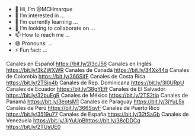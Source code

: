 - 👋 Hi, I’m @MCHmarque
- 👀 I’m interested in ...
- 🌱 I’m currently learning ...
- 💞️ I’m looking to collaborate on ...
- 📫 How to reach me ...
- 😄 Pronouns: ...
- ⚡ Fun fact: ...

<!---
MCHmarque/MCHmarque is a ✨ special ✨ repository because its `README.md` (this file) appears on your GitHub profile.
You can click the Preview link to take a look at your changes.
--->
Canales en Español	https://bit.ly/2I3cJ56
Canales en Inglés	https://bit.ly/3kZWXWR
Canales de Canadá	https://bit.ly/34Xx44q
Canales de Colombia	https://bit.ly/366SifF
Canales de Costa Rica	https://bit.ly/2TSip4b
Canales de Rep. Dominicana	https://bit.ly/3l0URpU
Canales de Ecuador	https://bit.ly/38gYEff
Canales de El Salvador	https://bit.ly/32buEgR
Canales de México	https://bit.ly/2TS2tip
Canales de Panamá	https://bit.ly/3eotsM1
Canales de Paraguay	https://bit.ly/3jYuL5x
Canales de Perú	https://bit.ly/366SqvF
Canales de Puerto Rico	https://bit.ly/3519u77
Canales de España	https://bit.ly/32tSaGb
Canales de Venezuela	https://bit.ly/3jYuUpBhttps://bit.ly/38cDDCq
https://bit.ly/2TUsUE0
